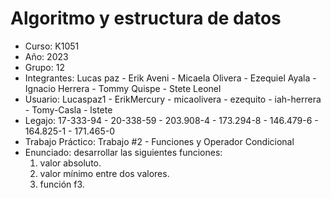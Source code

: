 # Algoritmo y estructura de datos

+ Curso: K1051
+ Año: 2023
+ Grupo: 12
+ Integrantes: Lucas paz - Erik Aveni  - Micaela Olivera - Ezequiel Ayala - Ignacio Herrera - Tommy Quispe  - Stete Leonel
+ Usuario:     Lucaspaz1 - ErikMercury - micaolivera     - ezequito       - iah-herrera     - Tomy-Casla    - lstete
+ Legajo:      17-333-94 - 20-338-59   - 203.908-4       - 173.294-8      - 146.479-6       - 164.825-1     - 171.465-0
+ Trabajo Práctico: Trabajo #2  -  Funciones y Operador Condicional
+ Enunciado: desarrollar las siguientes funciones:
   1) valor absoluto.
   2) valor mínimo entre dos valores.
   3) función f3.
